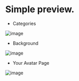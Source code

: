 # Simple preview.

- Categories 
 
![image](https://user-images.githubusercontent.com/96681438/202760354-4bc4f4b0-29db-47ed-adbb-8394417a3218.png)

- Background 

![image](https://user-images.githubusercontent.com/96681438/202760536-4ae8e167-bd7f-429c-ae82-65edf01b9e8e.png)


- Your Avatar Page

![image](https://user-images.githubusercontent.com/96681438/202760615-5e70bf70-6552-4df7-814f-6a3f236b5429.png)
